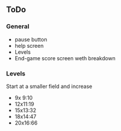 ## ToDo
### General
 - pause button
 - help screen
 - Levels
 - End-game score screen weth breakdown
### Levels
Start at a smaller field and increase
 -  9x 9:10
 - 12x11:19
 - 15x13:32
 - 18x14:47
 - 20x16:66
